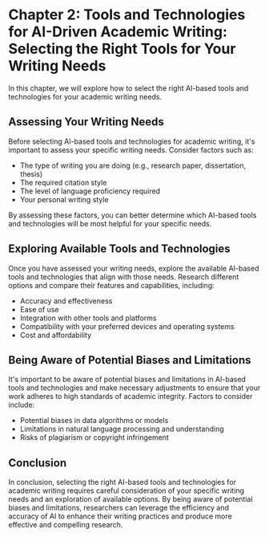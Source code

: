 Chapter 2: Tools and Technologies for AI-Driven Academic Writing: Selecting the Right Tools for Your Writing Needs
==================================================================================================================

In this chapter, we will explore how to select the right AI-based tools and technologies for your academic writing needs.

Assessing Your Writing Needs
----------------------------

Before selecting AI-based tools and technologies for academic writing, it's important to assess your specific writing needs. Consider factors such as:

* The type of writing you are doing (e.g., research paper, dissertation, thesis)
* The required citation style
* The level of language proficiency required
* Your personal writing style

By assessing these factors, you can better determine which AI-based tools and technologies will be most helpful for your specific needs.

Exploring Available Tools and Technologies
------------------------------------------

Once you have assessed your writing needs, explore the available AI-based tools and technologies that align with those needs. Research different options and compare their features and capabilities, including:

* Accuracy and effectiveness
* Ease of use
* Integration with other tools and platforms
* Compatibility with your preferred devices and operating systems
* Cost and affordability

Being Aware of Potential Biases and Limitations
-----------------------------------------------

It's important to be aware of potential biases and limitations in AI-based tools and technologies and make necessary adjustments to ensure that your work adheres to high standards of academic integrity. Factors to consider include:

* Potential biases in data algorithms or models
* Limitations in natural language processing and understanding
* Risks of plagiarism or copyright infringement

Conclusion
----------

In conclusion, selecting the right AI-based tools and technologies for academic writing requires careful consideration of your specific writing needs and an exploration of available options. By being aware of potential biases and limitations, researchers can leverage the efficiency and accuracy of AI to enhance their writing practices and produce more effective and compelling research.
